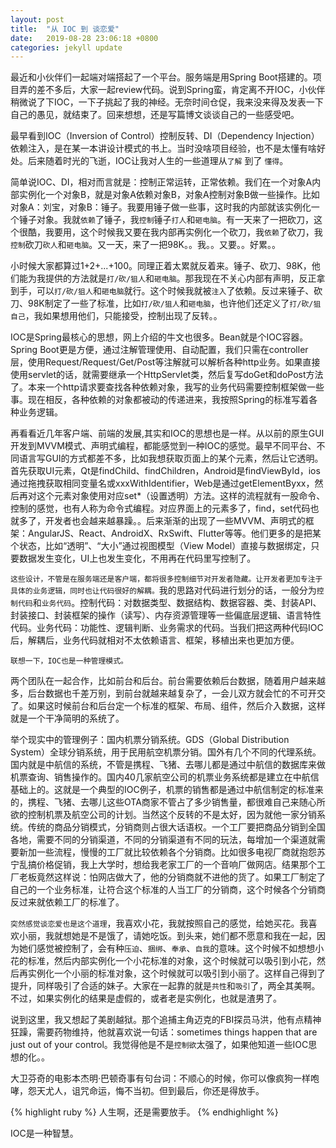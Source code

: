```yaml
---
layout: post
title:  "从 IOC 到 谈恋爱"
date:   2019-08-28 23:06:18 +0800
categories: jekyll update
---
```


最近和小伙伴们一起端对端搭起了一个平台。服务端是用Spring Boot搭建的。项目弄的差不多后，大家一起review代码。说到Spring蛮，肯定离不开IOC，小伙伴稍微说了下IOC，一下子挑起了我的神经。无奈时间仓促，我来没来得及发表一下自己的愚见，就结束了。回来想想，还是写篇博文谈谈自己的一些感受吧。

最早看到IOC（Inversion of Control）控制反转、DI（Dependency Injection）依赖注入，是在某一本讲设计模式的书上。当时没啥项目经验，也不是太懂有啥好处。后来随着时光的飞逝，IOC让我对人生的一些道理从`了解` 到了 `懂得`。

简单说IOC、DI，相对而言就是：控制正常运转，正常依赖。我们在一个对象A内部实例化一个对象B，就是对象A依赖对象B，对象A控制对象B做一些操作。比如对象A：刘宝，对象B：锤子。我要用锤子做一些事，这时我的内部就该实例化一个锤子对象。我就`依赖`了锤子，我`控制`锤子`打人`和`砸电脑`。有一天来了一把砍刀，这个很酷，我要用，这个时候我又要在我内部再实例化一个砍刀，我`依赖`了砍刀，我`控制`砍刀`砍人`和`砸电脑`。又一天，来了一把98K。。我。。又要。。好累。。

小时候大家都算过1+2+...+100。同理正着太累就反着来。锤子、砍刀、98K，他们能为我提供的方法就是`打/砍/狙人`和`砸电脑`。那我现在不关心内部有声明，反正拿到手，可以`打/砍/狙人`和`砸电脑`就行。这个时候我就被`注入`了依赖。反过来锤子、砍刀、98K制定了一些了标准，比如`打/砍/狙人`和`砸电脑`，也许他们还定义了`打/砍/狙自己`，我如果想用他们，只能接受，控制出现了反转。。

IOC是Spring最核心的思想，网上介绍的牛文也很多。Bean就是个IOC容器。Spring Boot更是方便，通过注解管理使用、自动配置，我们只需在controller层，使用Request/Request/Get/Post等注解就可以解析各种http业务。如果直接使用servlet的话，就需要继承一个HttpServlet类，然后复写doGet和doPost方法了。本来一个http请求要查找各种依赖对象，我写的业务代码需要控制框架做一些事。现在相反，各种依赖的对象都被动的传递进来，我按照Spring的标准写着各种业务逻辑。

再看看近几年客户端、前端的发展,其实和IOC的思想也是一样。从以前的原生GUI开发到MVVM模式、声明式编程，都能感觉到一种IOC的感觉。最早不同平台、不同语言写GUI的方式都差不多，比如我想获取页面上的某个元素，然后让它透明。首先获取UI元素，Qt是findChild、findChildren，Android是findViewById，ios通过拖拽获取相同变量名或xxxWithIdentifier，Web是通过getElementByxx，然后再对这个元素对象使用对应set*（设置透明）方法。这样的流程就有一股命令、控制的感觉，也有人称为命令式编程。对应界面上的元素多了，find，set代码也就多了，开发者也会越来越暴躁。。后来渐渐的出现了一些MVVM、声明式的框架：AngularJS、React、AndroidX、RxSwift、Flutter等等。他们更多的是把某个状态，比如“透明”、“大小”通过视图模型（View Model）直接与数据绑定，只要数据发生变化，UI上也发生变化，不用再在代码里写控制了。

`这些设计，不管是在服务端还是客户端，都将很多控制细节对开发者隐藏。让开发者更加专注于具体的业务逻辑，同时也让代码很好的解耦。`我的思路对代码进行划分的话，一般分为`控制代码`和`业务代码`。控制代码：对数据类型、数据结构、数据容器、类、封装API、封装接口、封装框架的操作（读写）、内存资源管理等一些偏底层逻辑、语言特性代码。业务代码：功能性、逻辑判断、业务需求的代码。当我们把这两种代码IOC后，解耦后，业务代码就相对不太依赖语言、框架，移植出来也更加方便。

`联想一下，IOC也是一种管理模式。`

两个团队在一起合作，比如前台和后台。前台需要依赖后台数据，随着用户越来越多，后台数据也千差万别，到前台就越来越复杂了，一会儿双方就会忙的不可开交了。如果这时候前台和后台定一个标准的框架、布局、组件，然后介入数据，这样就是一个干净简明的系统了。

举个现实中的管理例子：国内机票分销系统。GDS（Global Distribution System）全球分销系统，用于民用航空机票分销。国外有几个不同的代理系统。国内就是中航信的系统，不管是携程、飞猪、去哪儿都是通过中航信的数据库来做机票查询、销售操作的。国内40几家航空公司的机票业务系统都是建立在中航信基础上的。这就是一个典型的IOC例子，机票的销售都是通过中航信制定的标准来的，携程、飞猪、去哪儿这些OTA商家不管占了多少销售量，都很难自己来随心所欲的控制机票及航空公司的计划。当然这个反转的不是太好，因为就他一家分销系统。传统的商品分销模式，分销商则占很大话语权。一个工厂要把商品分销到全国各地，需要不同的分销渠道，不同的分销渠道有不同的玩法，每增加一个渠道就需要新加一些流程，慢慢的工厂就比较依赖各个分销商。比如很多电视厂商就抱怨苏宁乱搞价格促销，我上大学时，想给我老家工厂的一个音响厂做网店。结果那个工厂老板竟然这样说：怕网店做大了，他的分销商就不进他的货了。如果工厂制定了自己的一个业务标准，让符合这个标准的人当工厂的分销商，这个时候各个分销商反过来就依赖工厂的标准了。

`突然感觉谈恋爱也是这个道理`，我喜欢小花，我就按照自己的感觉，给她买花。我喜欢小丽，我就想她是不是饿了，请她吃饭。到头来，她们都不愿意和我在一起，因为她们感觉被控制了，会有种`压迫`、`捆绑`、`奉承`、`自我`的意味。这个时候不如想想小花的标准，然后内部实例化一个小花标准的对象，这个时候就可以吸引到小花，然后再实例化一个小丽的标准对象，这个时候就可以吸引到小丽了。这样自己得到了提升，同样吸引了合适的妹子。大家在一起靠的就是`共性`和`吸引`了，两全其美啊。不过，如果实例化的结果是虚假的，或者老是实例化，也就是渣男了。

说到这里，我又想起了美剧越狱。那个追捕主角迈克的FBI探员马洪，他有点精神狂躁，需要药物维持，他就喜欢说一句话：sometimes things happen that are just out of your control。我觉得他是不是`控制欲`太强了，如果他知道一些IOC思想的化。。

大卫芬奇的电影本杰明·巴顿奇事有句台词：不顺心的时候，你可以像疯狗一样咆哮，怨天尤人，诅咒命运，悔不当初。但到最后，你还是得放手。

{% highlight ruby %}
人生啊，还是需要放手。
{% endhighlight %}

IOC是一种智慧。
